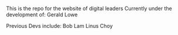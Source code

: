 This is the repo for the website of digital leaders
Currently under the development of:
Gerald Lowe

Previous Devs include:
Bob Lam
Linus Choy